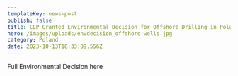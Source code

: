 ```yaml
---
templateKey: news-post
publish: false
title: CEP Granted Environmental Decision for Offshore Drilling in Poland
hero: /images/uploads/envdecision_offshore-wells.jpg
category: Poland
date: 2023-10-13T18:33:09.556Z
---
```

Full Environmental Decision here
